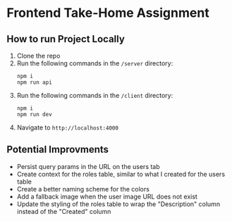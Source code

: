 # Frontend Take-Home Assignment

## How to run Project Locally

1. Clone the repo
2. Run the following commands in the `/server` directory:
   ```
   npm i
   npm run api
   ```
3. Run the following commands in the `/client` directory:
   ```
   npm i
   npm run dev
   ```
4. Navigate to `http://localhost:4000`

## Potential Improvments

- Persist query params in the URL on the users tab
- Create context for the roles table, similar to what I created for the users table
- Create a better naming scheme for the colors
- Add a fallback image when the user image URL does not exist
- Update the styling of the roles table to wrap the "Description" column instead of the "Created" column
